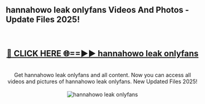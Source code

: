 <h2>hannahowo leak onlyfans Videos And Photos - Update Files 2025!</h2>
<br>
<div align="center">
<h2><a href="https://top-ai-tools.click/QrbHav" rel="nofollow">🔴 CLICK HERE 🌐==►► hannahowo leak onlyfans</a></h2>
<br>
Get hannahowo leak onlyfans and all content. Now you can access all videos and pictures of hannahowo leak onlyfans. New Updated Files 2025!
<br>
<br>
<a href="https://top-ai-tools.click/QrbHav" rel="nofollow" data-target="animated-image.originalLink"><img src="https://i.ibb.co.com/WyWwxjT/player-gif2.gif" alt="hannahowo leak onlyfans" style="max-width: 100%; display: inline-block;" data-target="animated-image.originalImage"></a>
</div>
<br>
